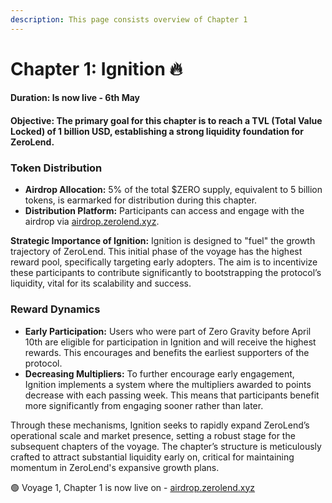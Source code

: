 ```yaml
---
description: This page consists overview of Chapter 1
---
```


# Chapter 1: Ignition 🔥

#### **Duration:** Is now live - 6th May

#### **Objective:** The primary goal for this chapter is to reach a TVL (Total Value Locked) of 1 billion USD, establishing a strong liquidity foundation for ZeroLend.

### **Token Distribution**

* **Airdrop Allocation:** 5% of the total $ZERO supply, equivalent to 5 billion tokens, is earmarked for distribution during this chapter.
* **Distribution Platform:** Participants can access and engage with the airdrop via [airdrop.zerolend.xyz](http://airdrop.zerolend.xyz/).

**Strategic Importance of Ignition:** Ignition is designed to "fuel" the growth trajectory of ZeroLend. This initial phase of the voyage has the highest reward pool, specifically targeting early adopters. The aim is to incentivize these participants to contribute significantly to bootstrapping the protocol’s liquidity, vital for its scalability and success.

### **Reward Dynamics**

* **Early Participation:** Users who were part of Zero Gravity before April 10th are eligible for participation in Ignition and will receive the highest rewards. This encourages and benefits the earliest supporters of the protocol.
* **Decreasing Multipliers:** To further encourage early engagement, Ignition implements a system where the multipliers awarded to points decrease with each passing week. This means that participants benefit more significantly from engaging sooner rather than later.

Through these mechanisms, Ignition seeks to rapidly expand ZeroLend’s operational scale and market presence, setting a robust stage for the subsequent chapters of the voyage. The chapter’s structure is meticulously crafted to attract substantial liquidity early on, critical for maintaining momentum in ZeroLend's expansive growth plans.

🟢 Voyage 1, Chapter 1 is now live on - [airdrop.zerolend.xyz](https://airdrop.zerolend.xyz/?utm\_source=twitter\&utm\_medium=zerolend\&utm\_campaign=z2zignition)
